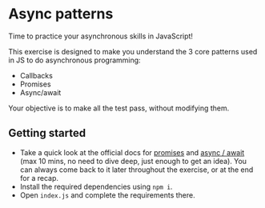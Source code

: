 # Async patterns

Time to practice your asynchronous skills in JavaScript!

This exercise is designed to make you understand the 3 core patterns used in JS to do asynchronous programming:

- Callbacks
- Promises
- Async/await

Your objective is to make all the test pass, without modifying them.

## Getting started

- Take a quick look at the official docs for [promises](https://developer.mozilla.org/en-US/docs/Web/JavaScript/Reference/Global_Objects/Promise) and [async / await](https://developer.mozilla.org/en-US/docs/Web/JavaScript/Reference/Statements/async_function) (max 10 mins, no need to dive deep, just enough to get an idea). You can always come back to it later throughout the exercise, or at the end for a recap.
- Install the required dependencies using `npm i`.
- Open `index.js` and complete the requirements there.
